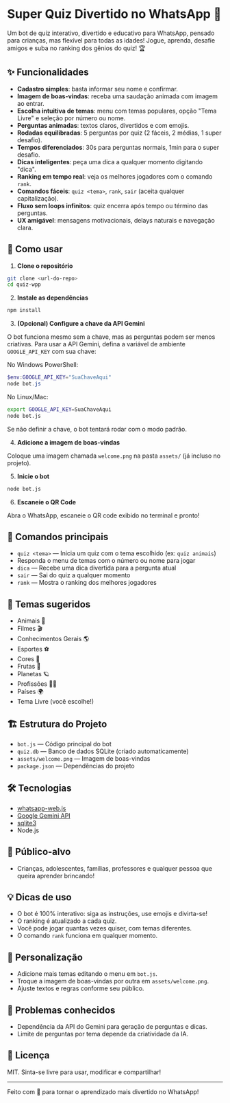 # Super Quiz Divertido no WhatsApp 🎉

Um bot de quiz interativo, divertido e educativo para WhatsApp, pensado para crianças, mas flexível para todas as idades! Jogue, aprenda, desafie amigos e suba no ranking dos gênios do quiz! 🏆

## ✨ Funcionalidades

- **Cadastro simples**: basta informar seu nome e confirmar.
- **Imagem de boas-vindas**: receba uma saudação animada com imagem ao entrar.
- **Escolha intuitiva de temas**: menu com temas populares, opção "Tema Livre" e seleção por número ou nome.
- **Perguntas animadas**: textos claros, divertidos e com emojis.
- **Rodadas equilibradas**: 5 perguntas por quiz (2 fáceis, 2 médias, 1 super desafio).
- **Tempos diferenciados**: 30s para perguntas normais, 1min para o super desafio.
- **Dicas inteligentes**: peça uma dica a qualquer momento digitando "dica".
- **Ranking em tempo real**: veja os melhores jogadores com o comando `rank`.
- **Comandos fáceis**: `quiz <tema>`, `rank`, `sair` (aceita qualquer capitalização).
- **Fluxo sem loops infinitos**: quiz encerra após tempo ou término das perguntas.
- **UX amigável**: mensagens motivacionais, delays naturais e navegação clara.

## 🚀 Como usar

1. **Clone o repositório**

```bash
git clone <url-do-repo>
cd quiz-wpp
```

2. **Instale as dependências**

```bash
npm install
```

3. **(Opcional) Configure a chave da API Gemini**

O bot funciona mesmo sem a chave, mas as perguntas podem ser menos criativas. Para usar a API Gemini, defina a variável de ambiente `GOOGLE_API_KEY` com sua chave:

No Windows PowerShell:
```powershell
$env:GOOGLE_API_KEY="SuaChaveAqui"
node bot.js
```
No Linux/Mac:
```bash
export GOOGLE_API_KEY=SuaChaveAqui
node bot.js
```

Se não definir a chave, o bot tentará rodar com o modo padrão.

4. **Adicione a imagem de boas-vindas**

Coloque uma imagem chamada `welcome.png` na pasta `assets/` (já incluso no projeto).

5. **Inicie o bot**

```bash
node bot.js
```

6. **Escaneie o QR Code**

Abra o WhatsApp, escaneie o QR code exibido no terminal e pronto!

## 📱 Comandos principais

- `quiz <tema>` — Inicia um quiz com o tema escolhido (ex: `quiz animais`)
- Responda o menu de temas com o número ou nome para jogar
- `dica` — Recebe uma dica divertida para a pergunta atual
- `sair` — Sai do quiz a qualquer momento
- `rank` — Mostra o ranking dos melhores jogadores

## 🧩 Temas sugeridos

- Animais 🦁
- Filmes 🎬
- Conhecimentos Gerais 🌎
- Esportes ⚽
- Cores 🎨
- Frutas 🍎
- Planetas 🪐
- Profissões 👩‍🚒
- Países 🌍
- Tema Livre (você escolhe!)

## 🏗️ Estrutura do Projeto

- `bot.js` — Código principal do bot
- `quiz.db` — Banco de dados SQLite (criado automaticamente)
- `assets/welcome.png` — Imagem de boas-vindas
- `package.json` — Dependências do projeto

## 🛠️ Tecnologias

- [whatsapp-web.js](https://github.com/pedroslopez/whatsapp-web.js)
- [Google Gemini API](https://ai.google.dev/)
- [sqlite3](https://www.npmjs.com/package/sqlite3)
- Node.js

## 👶 Público-alvo

- Crianças, adolescentes, famílias, professores e qualquer pessoa que queira aprender brincando!

## 💡 Dicas de uso

- O bot é 100% interativo: siga as instruções, use emojis e divirta-se!
- O ranking é atualizado a cada quiz.
- Você pode jogar quantas vezes quiser, com temas diferentes.
- O comando `rank` funciona em qualquer momento.

## 📝 Personalização

- Adicione mais temas editando o menu em `bot.js`.
- Troque a imagem de boas-vindas por outra em `assets/welcome.png`.
- Ajuste textos e regras conforme seu público.

## 🐞 Problemas conhecidos

- Dependência da API do Gemini para geração de perguntas e dicas.
- Limite de perguntas por tema depende da criatividade da IA.

## 📄 Licença

MIT. Sinta-se livre para usar, modificar e compartilhar!

---

Feito com 💙 para tornar o aprendizado mais divertido no WhatsApp!
